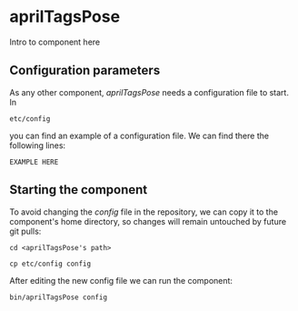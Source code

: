 # aprilTagsPose
Intro to component here


## Configuration parameters
As any other component, *aprilTagsPose* needs a configuration file to start. In
```
etc/config
```
you can find an example of a configuration file. We can find there the following lines:
```
EXAMPLE HERE
```

## Starting the component
To avoid changing the *config* file in the repository, we can copy it to the component's home directory, so changes will remain untouched by future git pulls:

```
cd <aprilTagsPose's path> 
```
```
cp etc/config config
```

After editing the new config file we can run the component:

```
bin/aprilTagsPose config
```
